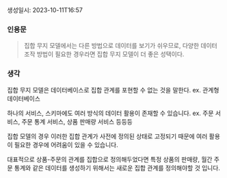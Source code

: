 생성일시: 2023-10-11T16:57
### 인용문
> 집합 무지 모델에서는  다른 방법으로 데이터를 보기가 쉬우므로, 다양한 데이터 조작 방법이 필요한 경우라면 집합 무지 모델이 더 좋은 성택이다.
### 생각
집합 무지 모델은 데이터베이스로 집합 관계를 포현할 수 없는 것을 말한다. ex. 관계형 데이터베이스

하나의 서비스, 스키마에도 여러 방식의 데이터 활용이 존재할 수 있습니다.
ex. 주문 서비스, 주문 통계 서비스, 상품 판매량 서비스 등등등

집합 모델의 경우 이러한 집합 관계가 사전에 정의된 상태로 고정되기 때문에 여러 활용이 필요한 경우에 어려움이 있을 수 있습니다.

대표적으로 상품-주문의 관계를 집합으로 정의해두었다면 특정 상품의 판매량, 월간 주문 통계와 같은 데이터를 생성하기 위해서는 새로운 집합 관계를 정의해야할 것 입니다.